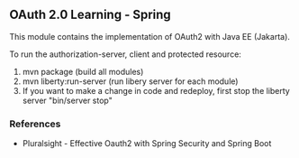## OAuth 2.0 Learning - Spring

This module contains the implementation of OAuth2 with Java EE (Jakarta).

To run the authorization-server, client and protected resource:
1. mvn package (build all modules)
2. mvn liberty:run-server (run libery server for each module)
3. If you want to make a change in code and redeploy, first stop the liberty server "bin/server stop"

### References

- Pluralsight - Effective Oauth2 with Spring Security and Spring Boot
